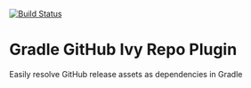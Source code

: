 [![Build Status](https://travis-ci.org/psibre/gradle-github-ivy-repo-plugin.svg?branch=master)](https://travis-ci.org/psibre/gradle-github-ivy-repo-plugin)

Gradle GitHub Ivy Repo Plugin
=============================

Easily resolve GitHub release assets as dependencies in Gradle
